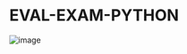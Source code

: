 # EVAL-EXAM-PYTHON

![image](https://github.com/user-attachments/assets/a048f84f-4584-4a1a-9f5c-2334340da32c)
